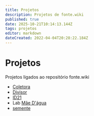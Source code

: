 ```yaml
---
title: Projetos
description: Projetos de fonte.wiki
published: true
date: 2025-10-21T10:14:13.144Z
tags: projetos
editor: markdown
dateCreated: 2022-04-04T20:28:22.184Z
---
```


# Projetos

Projetos ligados ao repositório fonte.wiki

 - [Coletora](/projetos/coletora)
 - [Divisor](/projetos/divisor)
 - [ID21](/projetos/id21)
 - Lab [Mãe D'água](/projetos/maedagua)
 - [semente](/projetos/semente)